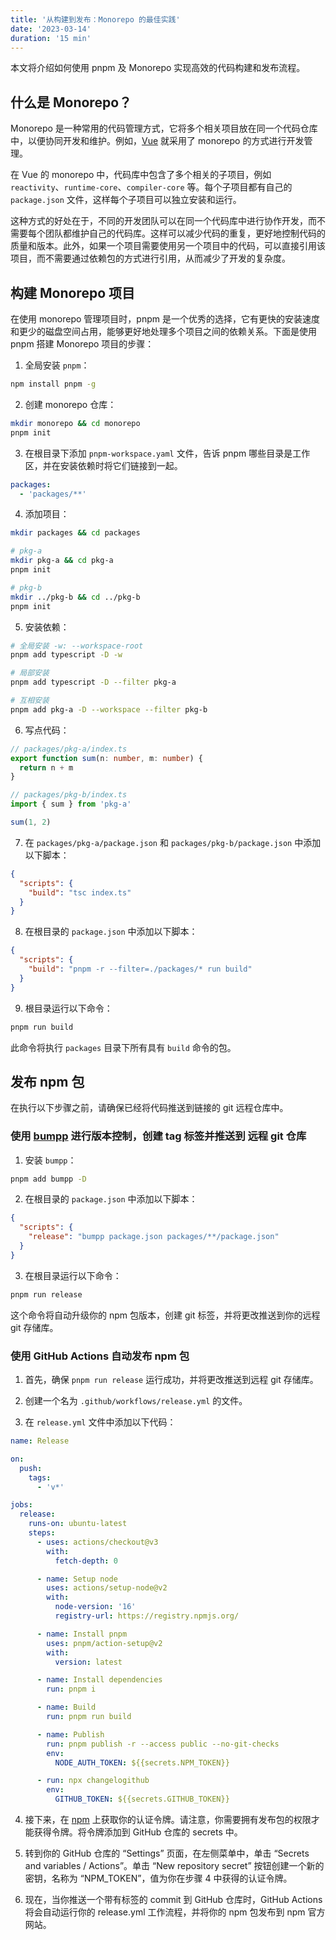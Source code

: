 ```yaml
---
title: '从构建到发布：Monorepo 的最佳实践'
date: '2023-03-14'
duration: '15 min'
---
```


<!-- <GitHubLink repo="Hongbusi/starter-monorepo" /> -->

本文将介绍如何使用 pnpm 及 Monorepo 实现高效的代码构建和发布流程。

## 什么是 Monorepo？

Monorepo 是一种常用的代码管理方式，它将多个相关项目放在同一个代码仓库中，以便协同开发和维护。例如，[Vue](https://github.com/vuejs/core) 就采用了 monorepo 的方式进行开发管理。

在 Vue 的 monorepo 中，代码库中包含了多个相关的子项目，例如 `reactivity`、`runtime-core`、`compiler-core` 等。每个子项目都有自己的 `package.json` 文件，这样每个子项目可以独立安装和运行。

这种方式的好处在于，不同的开发团队可以在同一个代码库中进行协作开发，而不需要每个团队都维护自己的代码库。这样可以减少代码的重复，更好地控制代码的质量和版本。此外，如果一个项目需要使用另一个项目中的代码，可以直接引用该项目，而不需要通过依赖包的方式进行引用，从而减少了开发的复杂度。

## 构建 Monorepo 项目

在使用 monorepo 管理项目时，pnpm 是一个优秀的选择，它有更快的安装速度和更少的磁盘空间占用，能够更好地处理多个项目之间的依赖关系。下面是使用 pnpm 搭建 Monorepo 项目的步骤：

1. 全局安装 `pnpm`：

``` bash
npm install pnpm -g
```

2. 创建 monorepo 仓库：

``` bash
mkdir monorepo && cd monorepo
pnpm init
```

3. 在根目录下添加 `pnpm-workspace.yaml` 文件，告诉 pnpm 哪些目录是工作区，并在安装依赖时将它们链接到一起。

``` yaml
packages:
  - 'packages/**'
```

4. 添加项目：

``` bash
mkdir packages && cd packages

# pkg-a
mkdir pkg-a && cd pkg-a
pnpm init

# pkg-b
mkdir ../pkg-b && cd ../pkg-b
pnpm init
```

5. 安装依赖：

``` bash
# 全局安装 -w: --workspace-root
pnpm add typescript -D -w

# 局部安装
pnpm add typescript -D --filter pkg-a

# 互相安装
pnpm add pkg-a -D --workspace --filter pkg-b
```

6. 写点代码：

``` ts
// packages/pkg-a/index.ts
export function sum(n: number, m: number) {
  return n + m
}
```

``` ts
// packages/pkg-b/index.ts
import { sum } from 'pkg-a'

sum(1, 2)
```

7. 在 `packages/pkg-a/package.json` 和 `packages/pkg-b/package.json` 中添加以下脚本：

``` json
{
  "scripts": {
    "build": "tsc index.ts"
  }
}
```

8. 在根目录的 `package.json` 中添加以下脚本：

``` json
{
  "scripts": {
    "build": "pnpm -r --filter=./packages/* run build"
  }
}
```

9. 根目录运行以下命令：

``` bash
pnpm run build
```

此命令将执行 `packages` 目录下所有具有 `build` 命令的包。

## 发布 npm 包

在执行以下步骤之前，请确保已经将代码推送到链接的 git 远程仓库中。

### 使用 [bumpp](https://github.com/antfu/bumpp) 进行版本控制，创建 tag 标签并推送到 远程 git 仓库

1. 安装 `bumpp`：

``` bash
pnpm add bumpp -D
```

2. 在根目录的 `package.json` 中添加以下脚本：

``` json
{
  "scripts": {
    "release": "bumpp package.json packages/**/package.json"
  }
}
```

3. 在根目录运行以下命令：

``` bash
pnpm run release
```

这个命令将自动升级你的 npm 包版本，创建 git 标签，并将更改推送到你的远程 git 存储库。

### 使用 GitHub Actions 自动发布 npm 包

1. 首先，确保 `pnpm run release` 运行成功，并将更改推送到远程 git 存储库。

2. 创建一个名为 `.github/workflows/release.yml` 的文件。

3. 在 `release.yml` 文件中添加以下代码：

``` yaml
name: Release

on:
  push:
    tags:
      - 'v*'

jobs:
  release:
    runs-on: ubuntu-latest
    steps:
      - uses: actions/checkout@v3
        with:
          fetch-depth: 0

      - name: Setup node
        uses: actions/setup-node@v2
        with:
          node-version: '16'
          registry-url: https://registry.npmjs.org/

      - name: Install pnpm
        uses: pnpm/action-setup@v2
        with:
          version: latest

      - name: Install dependencies
        run: pnpm i

      - name: Build
        run: pnpm run build

      - name: Publish
        run: pnpm publish -r --access public --no-git-checks
        env:
          NODE_AUTH_TOKEN: ${{secrets.NPM_TOKEN}}

      - run: npx changelogithub
        env:
          GITHUB_TOKEN: ${{secrets.GITHUB_TOKEN}}
```

4. 接下来，在 [npm](https://www.npmjs.com) 上获取你的认证令牌。请注意，你需要拥有发布包的权限才能获得令牌。将令牌添加到 GitHub 仓库的 secrets 中。

5. 转到你的 GitHub 仓库的 “Settings” 页面，在左侧菜单中，单击 “Secrets and variables / Actions”。单击 “New repository secret” 按钮创建一个新的密钥，名称为 “NPM_TOKEN”，值为你在步骤 4 中获得的认证令牌。

6. 现在，当你推送一个带有标签的 commit 到 GitHub 仓库时，GitHub Actions 将会自动运行你的 release.yml 工作流程，并将你的 npm 包发布到 npm 官方网站。
